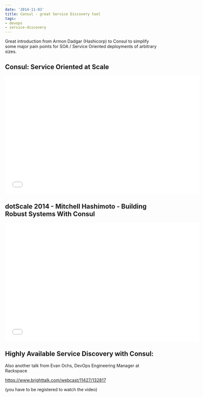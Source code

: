 ```yaml
---
date: '2014-11-03'
title: Consul - great Service Discovery tool
tags:
- devops
- service-discovery
---
```



Great introduction from Armon Dadgar (Hashicorp) to Consul to simplify some major pain points for SOA / Service Oriented deployments of arbitrary sizes.

## Consul: Service Oriented at Scale


<!--more-->

<iframe width="640" height="390" src="//www.youtube.com/embed/eR0899h_1Ac" frameborder="0" allowfullscreen></iframe>


## dotScale 2014 - Mitchell Hashimoto - Building Robust Systems With Consul

<iframe width="640" height="390" src="//www.youtube.com/embed/tQ99V7QjEHc" frameborder="0" allowfullscreen></iframe>



## Highly Available Service Discovery with Consul:
  Also another talk from Evan Ochs, DevOps Engineering Manager at Rackspace

  https://www.brighttalk.com/webcast/11427/132817


(you have to be registered to watch the video)
